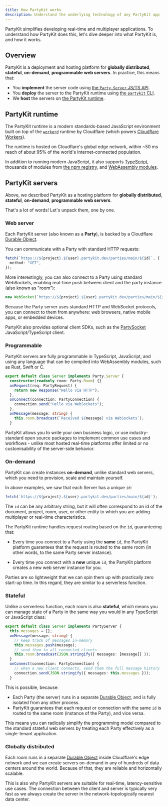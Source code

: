 ```yaml
---
title: How PartyKit works
description: Understand the underlying technology of any PartyKit app
---
```


PartyKit simplifies developing real-time and multiplayer applications. To understand how PartyKit does this, let's dive deeper into what PartyKit is, and how it works.

## Overview

PartyKit is a deployment and hosting platform for **globally distributed**, **stateful**, **on-demand**, **programmable** **web servers**. In practice, this means that:

- You **implement** the server code using [the `Party.Server` JS/TS API](/reference/partyserver-api).
- You **deploy** the server to the PartyKit runtime using [the `partykit` CLI](/reference/partykit-cli).
- We **host** the servers on [the PartyKit runtime](#partykit-runtime).

## PartyKit runtime

The PartyKit runtime is a modern standards-based JavaScript environment built on top of the [`workerd`](https://github.com/cloudflare/workerd) runtime by Cloudflare (which powers [Cloudflare Workers](https://workers.cloudflare.com/)).

The runtime is hosted on Cloudflare's global edge network, within ~50 ms reach of about 95% of the world's Internet-connected population.

In addition to running modern JavaScript, it also supports [TypeScript](https://www.typescriptlang.org/), thousands of modules from [the npm registry](https://www.npmjs.com/), and [WebAssembly modules](https://webassembly.org/).

## PartyKit servers

Above, we described PartyKit as a hosting platform for **globally distributed**, **stateful**, **on-demand**, **programmable** **web servers**.

That's a lot of words! Let's unpack them, one by one.

### Web server

Each PartyKit server (also known as a **Party**), is backed by a Cloudflare [Durable Object](/glossary/#durable-object).

You can communicate with a Party with standard HTTP requests:

```ts
fetch(`https://${project}.${user}.partykit.dev/parties/main/${id}`, {
  method: "GET",
});
```

More interestingly, you can also connect to a Party using standard WebSockets, enabling real-time push between client and the party instance (also known as "room"):

```ts
new WebSocket(`https://${project}.${user}.partykit.dev/parties/main/${id}`);
```

Because the Party server uses standard HTTP and WebSocket protocols, you can connect to them from anywhere: web browsers, native mobile apps, or embedded devices.

PartyKit also provides optional client SDKs, such as the [PartySocket](/reference/partysocket-api/) JavaScript/TypeScript client.

### Programmable

PartyKit servers are fully programmable in TypeScript, JavaScript, and using any language that can be compiled into WebAssembly modules, such as Rust, Swift or C.

```ts
export default class Server implements Party.Server {
  constructor(readonly room: Party.Room) {}
  onRequest(req: PartyRequest) {
    return new Response("Hello via HTTP");
  },
  onConnect(connection: PartyConnection) {
    connection.send("Hello via WebSockets");
  },
  onMessage(message: string) {
    this.room.broadcast(`Received ${message} via WebSockets`);
  }
```

PartyKit allows you to write your own business logic, or use industry-standard open source packages to implement common use cases and workflows - unlike most hosted real-time platforms offer limited or no customisability of the server-side behavior.

### On-demand

PartyKit can create instances **on-demand**, unlike standard web servers, which you need to provision, scale and maintain yourself.

In above examples, we saw that each Server has a unique `id`:

```ts
fetch(`https://${project}.${user}.partykit.dev/parties/main/${id}`);
```

The `id` can be any arbitrary string, but it will often correspond to an id of the document, project, room, user, or other entity to which you are adding multiplayer or real-time characteristics.

The PartyKit runtime handles request routing based on the `id`, guaranteeing that:

- Every time you connect to a Party using the **same** `id`, the PartyKit platform guarantees that the request is routed to the same room (in other words, to the same Party server instance).

- Every time you connect with a **new** unique `id`, the PartyKit platform creates a new web server instance for you.

Parties are so lightweight that we can spin them up with practically zero start-up time. In this regard, they are similar to a serverless function.

### Stateful

Unlike a serverless function, each room is also **stateful**, which means you can manage state of a Party in the same way you would in any TypeScript or JavaScript class:

```ts
export default class Server implements PartyServer {
  this.messages = [];
  onMessage(message: string) {
    // keep track of messages in-memory
    this.messages.push(message);
    // send them to all connected clients
    this.room.broadcast(JSON.stringify({ messages: [message]} ));
  }
  onConnect(connection: PartyConnection) {
    // when a new client connects, send them the full message history
    connection.send(JSON.stringify({ messages: this.messages }));
  }
```

This is possible, because:

- Each Party (the server) runs in a separate [Durable Object](/glossary/#durable-object), and is fully isolated from any other process.
- PartyKit guarantees that each request or connection with the same `id` is routed to the same room (instance of the Party), and vice versa.

This means you can radically simplify the programming model compared to the standard stateful web servers by treating each Party effectively as a single-tenant application.

### Globally distributed

Each room runs in a separate [Durable Object](/glossary/#durable-object) inside Cloudflare's edge network and we can create servers on-demand in any of hundreds of data centers around the world. Because of that, they are reliable and horizontally scalable.

This is also why PartyKit servers are suitable for real-time, latency-sensitive use cases. The connection between the client and server is typically very fast as we always create the server in the network-topologically nearest data center.
